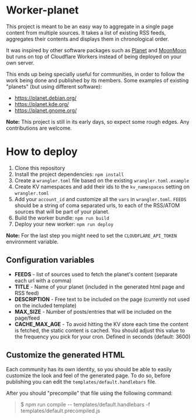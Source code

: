 # Worker-planet

This project is meant to be an easy way to aggregate in a single page content from multiple sources.
It takes a list of existing RSS feeds, aggregates their contents and displays them in chronological order.

It was inspired by other software packages such as [Planet](<https://en.wikipedia.org/wiki/Planet_(software)>) and [MoonMoon](https://moonmoon.org/) but runs on top of Cloudflare Workers instead of being deployed on your own server.

This ends up being specially useful for communities, in order to follow the work being done and published by its members. Some examples of existing "planets" (but using different software):

- https://planet.debian.org/
- https://planet.kde.org/
- https://planet.gnome.org/

**Note:** This project is still in its early days, so expect some rough edges. Any contributions are welcome.

# How to deploy

1. Clone this repository
2. Install the project dependencies: `npm install`
3. Create a `wrangler.toml` file based on the existing `wrangler.toml.example`
4. Create KV namespaces and add their ids to the `kv_namespaces` setting on `wrangler.toml`
5. Add your `account_id` and customize all the `vars` in `wrangler.toml`. `FEEDS` should be
   a string of coma separated urls, to each of the RSS/ATOM sources that will be part of your planet.
6. Build the worker bundle: `npm run build`
7. Deploy your new worker: `npm run deploy`

**Note:** For the last step you might need to set the `CLOUDFLARE_API_TOKEN` environment variable.

## Configuration variables

- **FEEDS** - list of sources used to fetch the planet's content (separate each url with a comma)
- **TITLE** - Name of your planet (included in the generated html page and RSS feed)
- **DESCRIPTION** - Free text to be included on the page (currently not used on the included template)
- **MAX_SIZE** - Number of posts/entries that will be included on the page/feed
- **CACHE_MAX_AGE** - To avoid hitting the KV store each time the content is fetched, the static content is cached. You should adjust this value to the frequency you pick for your cron. Defined in seconds (default: 3600)

## Customize the generated HTML

Each community has its own identity, so you should be able to easily customize the look and feel
of the generated page. To do so, before publishing you can edit the `templates/default.handlebars` file.

After you should "precompile" that file using the following command:

> \$ npm run compile -- templates/default.handlebars -f templates/default.precompiled.js
